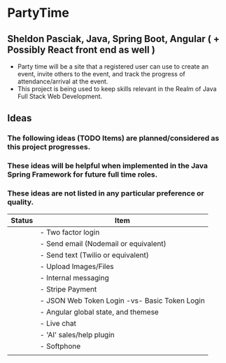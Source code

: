 # PartyTime

## Sheldon Pasciak, Java, Spring Boot, Angular ( + Possibly React front end as well )

- Party time will be a site that a registered user can use to create an event, invite others to the event, and track the progress of attendance/arrival at the event.
- This project is being used to keep skills relevant in the Realm of Java Full Stack Web Development.

## Ideas

### The following ideas (TODO Items) are planned/considered as this project progresses.

### These ideas will be helpful when implemented in the Java Spring Framework for future full time roles.

### These ideas are not listed in any particular preference or quality.

| Status | Item                                          |
| ------ | --------------------------------------------- |
|        | - Two factor login                            |
|        | - Send email (Nodemail or equivalent)         |
|        | - Send text (Twilio or equivalent)            |
|        | - Upload Images/Files                         |
|        | - Internal messaging                          |
|        | - Stripe Payment                              |
|        | - JSON Web Token Login -vs- Basic Token Login |
|        | - Angular global state, and themese           |
|        | - Live chat                                   |
|        | - 'AI' sales/help plugin                      |
|        | - Softphone                                   |
|        |                                               |
